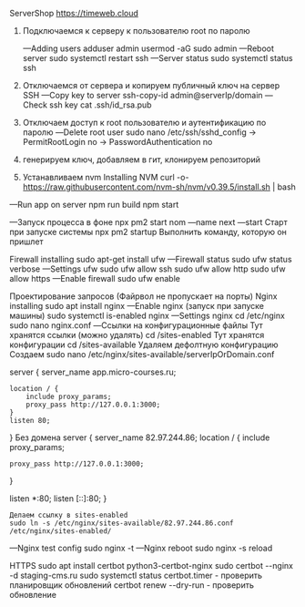 ServerShop
https://timeweb.cloud
1. Подключаемся к серверу к пользователю root по паролю

    —Adding users
        adduser admin
        usermod -aG sudo admin
    —Reboot server
        sudo systemctl restart ssh
    —Server status
        sudo systemctl status ssh

2. Отключаемся от сервера и копируем публичный ключ на сервер
    SSH
    —Copy key to server
        ssh-copy-id admin@serverIp/domain
    —Check ssh key
        cat .ssh/id_rsa.pub

3. Отключаем доступ к root пользователю и аутентификацию по паролю
    —Delete root user
        sudo nano /etc/ssh/sshd_config
        -> PermitRootLogin no
        -> PasswordAuthentication no

4. генерируем ключ, добавляем в гит, клонируем репозиторий
5. Устанавливаем nvm
Installing NVM
curl -o- https://raw.githubusercontent.com/nvm-sh/nvm/v0.39.5/install.sh | bash

—Run app on server
	npm run build
	npm start

—Запуск процесса в фоне
	npx pm2 start nom —name next —start
	Старт при запуске системы
	npx pm2 startup
	Выполнить команду, которую он пришлет

Firewall installing
	sudo apt-get install ufw
—Firewall status
	sudo ufw status verbose
—Settings ufw
	sudo ufw allow ssh
	sudo ufw allow http
	sudo ufw allow https
—Enable firewall
	sudo ufw enable

Проектирование запросов
(Файрвол не пропускает на порты)
Nginx installing
	sudo apt install nginx
—Enable nginx (запуск при запуске машины)
	sudo systemctl is-enabled nginx
—Settings nginx
	cd /etc/nginx
	sudo nano nginx.conf
—Ссылки на конфигурационные файлы
	Тут хранятся ссылки (можно удалять)
	cd /sites-enabled
	Тут хранятся конфигурации
	cd /sites-available
	Удаляем дефолтную конфигурацию	Создаем
	sudo nano /etc/nginx/sites-available/serverIpOrDomain.conf
	
server { 
	server_name app.micro-courses.ru; 

	location / { 
		include proxy_params; 
		proxy_pass http://127.0.0.1:3000; 
	} 
	listen 80; 
}
Без домена
server {
  server_name 82.97.244.86;
  location / {
    include proxy_params;

    proxy_pass http://127.0.0.1:3000;
  }

  listen *:80;
  listen [::]:80;
}


	Делаем ссылку в sites-enabled
	sudo ln -s /etc/nginx/sites-available/82.97.244.86.conf /etc/nginx/sites-enabled/

—Nginx test config
	sudo nginx -t
—Nginx reboot
	sudo nginx -s reload

HTTPS
sudo apt install certbot python3-certbot-nginx
sudo certbot --nginx -d staging-cms.ru 
sudo systemctl status certbot.timer - проверить планировщик обновлений certbot renew --dry-run - проверить обновление


	

